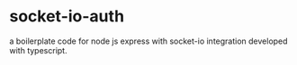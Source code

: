 # socket-io-auth
a boilerplate code for node js express with socket-io integration developed with typescript.
